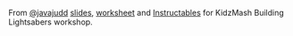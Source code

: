 From [@javajudd](https://twitter.com/javajudd) [slides](https://s3.amazonaws.com/cmj-presentations/lightsabers-codemash-2017.pdf), [worksheet](https://s3.amazonaws.com/cmj-presentations/worksheet-codemash-2017.pdf) and [Instructables](http://www.instructables.com/id/Lightsabers-for-Learning-Basic-Electronics/) for KidzMash Building Lightsabers workshop.
